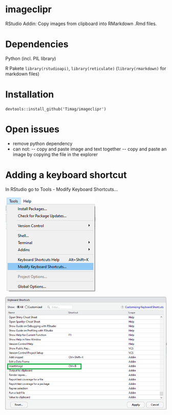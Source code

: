 # imageclipr
RStudio Addin: Copy images from clipboard into RMarkdown .Rmd files.

# Dependencies
Python (incl. PIL library)

R Pakete `library(rstudioapi)`, `library(reticulate)` (`library(rmarkdown)` for markdown files)

# Installation
`devtools::install_github('Timag/imageclipr')`

# Open issues
- remove python dependency
- can not: 
-- copy and paste image and text together
-- copy and paste an image by copying the file in the explorer

# Adding a keyboard shortcut
In RStudio go to Tools - Modify Keyboard Shortcuts...

![Plot title. ](clipboardImage_1.png)

![Plot title. ](clipboardImage_2.png)
